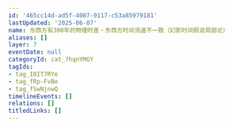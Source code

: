 ```yaml
---
id: '465cc14d-ad5f-4007-9117-c53a85979181'
lastUpdated: '2025-06-07'
name: 东西方有300年的物理时差・东西方时间流速不一致（幻影时间假说局部论）
aliases: []
layer: 7
eventDate: null
categoryId: cat_7hqnYMGY
tagIds:
- tag_I0IT7RYe
- tag_fRp-FvBe
- tag_fSwNjnwQ
timelineEvents: []
relations: []
titledLinks: []
---
```


